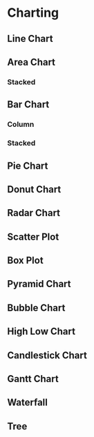# Charting

## Line Chart

## Area Chart

### Stacked

## Bar Chart

### Column

### Stacked

## Pie Chart

## Donut Chart

## Radar Chart

## Scatter Plot

## Box Plot

## Pyramid Chart

## Bubble Chart

## High Low Chart

## Candlestick Chart

## Gantt Chart

## Waterfall

## Tree

